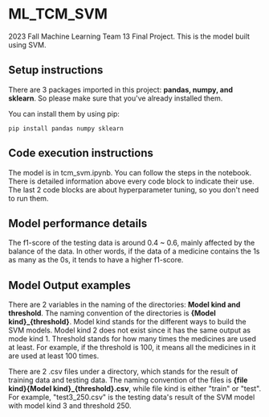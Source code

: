 # ML_TCM_SVM
2023 Fall Machine Learning Team 13 Final Project.
This is the model built using SVM.

## Setup instructions
There are 3 packages imported in this project: **pandas, numpy, and sklearn**.
So please make sure that you've already installed them.

You can install them by using pip:
```
pip install pandas numpy sklearn
```

## Code execution instructions
The model is in tcm_svm.ipynb. You can follow the steps in the notebook.
There is detailed information above every code block to indicate their use.
The last 2 code blocks are about hyperparameter tuning, so you don't need to run them.

## Model performance details
The f1-score of the testing data is around 0.4 ~ 0.6, mainly affected by the balance of the data.
In other words, if the data of a medicine contains the 1s as many as the 0s, it tends to have a higher f1-score.

## Model Output examples
There are 2 variables in the naming of the directories: **Model kind and threshold**.
The naming convention of the directories is **{Model kind}_{threshold}**.
Model kind stands for the different ways to build the SVM models.
Model kind 2 does not exist since it has the same output as mode kind 1.
Threshold stands for how many times the medicines are used at least.
For example, if the threshold is 100, it means all the medicines in it are used at least 100 times.

There are 2 .csv files under a directory, which stands for the result of training data and testing data.
The naming convention of the files is **{file kind}{Model kind}_{threshold}.csv**, while file kind is either "train" or "test".
For example, "test3_250.csv" is the testing data's result of the SVM model with model kind 3 and threshold 250.
